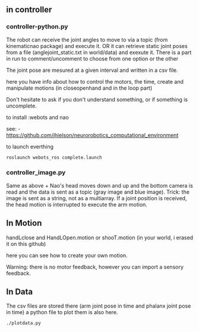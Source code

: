 ## in controller
### controller-python.py 

The robot can receive the joint angles to move to via a topic (from kinematicnao package) and execute it. 
OR it can retrieve static joint poses from a file (anglejoint_static.txt in world/data) and exexute it.
There is a part in run to comment/uncomment to choose from one option or the other


The joint pose are mesured at a given interval and written in a csv file. 

here you have info about how to control the motors, the time, create and manipulate motions (in closeopenhand and in the loop part)

Don't hesitate to ask if you don't understand something, or if something is uncomplete. 

to install :webots and nao 

see: - https://github.com/jhielson/neurorobotics_computational_environment

to launch everthing

```bash
roslaunch webots_ros complete.launch
```
### controller_image.py
Same as above + Nao's head moves down and up and the bottom camera is read and the data is sent as a topic (gray image and blue image).
Trick: the image is sent as a string, not as a multiarray. 
If a joint position is received, the head motion is interrupted to execute the arm motion.

## In Motion
handLclose and HandLOpen.motion or shooT.motion (in your world, i erased it on this github) 

here you can see how to create your own motion. 

Warning: there is no motor feedback, however you can import a sensory feedback.

## In Data

The csv files are stored there (arm joint pose in time and phalanx joint pose in time)
a python file to plot them is also here. 
```bash
./plotdata.py
```
